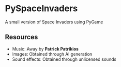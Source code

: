 # PySpaceInvaders

A small version of Space Invaders using PyGame


## Resources
* Music: Away by **Patrick Patrikios**
* Images: Obtained through AI generation
* Sound effects: Obtained through unlicensed sounds
